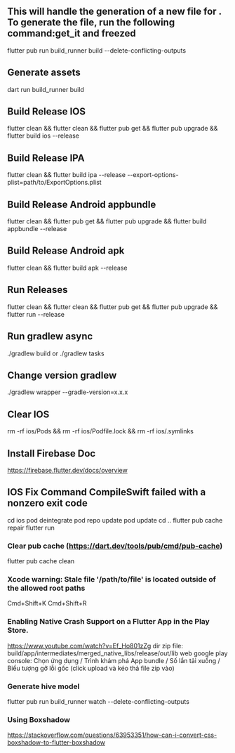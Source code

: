 ## This will handle the generation of a new file for . To generate the file, run the following command:get_it and freezed
flutter pub run build_runner build --delete-conflicting-outputs

## Generate assets
dart run build_runner build

## Build Release IOS
flutter clean && flutter clean && flutter pub get && flutter pub upgrade && flutter build ios --release

## Build Release IPA
flutter clean && flutter build ipa --release --export-options-plist=path/to/ExportOptions.plist

## Build Release Android appbundle
flutter clean && flutter pub get && flutter pub upgrade && flutter build appbundle --release

## Build Release Android apk
flutter clean && flutter build apk --release

## Run Releases
flutter clean && flutter clean && flutter pub get && flutter pub upgrade && flutter run --release

## Run gradlew async
./gradlew build or ./gradlew tasks

## Change version gradlew
./gradlew wrapper --gradle-version=x.x.x

## Clear IOS
rm -rf ios/Pods && rm -rf ios/Podfile.lock && rm -rf ios/.symlinks

## Install Firebase Doc
https://firebase.flutter.dev/docs/overview

## IOS Fix Command CompileSwift failed with a nonzero exit code
cd ios
pod deintegrate
pod repo update
pod update
cd ..
flutter pub cache repair
flutter run

### Clear pub cache (https://dart.dev/tools/pub/cmd/pub-cache)
flutter pub cache clean

### Xcode warning: Stale file '/path/to/file' is located outside of the allowed root paths
Cmd+Shift+K
Cmd+Shift+R

### Enabling Native Crash Support on a Flutter App in the Play Store.
https://www.youtube.com/watch?v=Ef_Ho801zZg
dir zip file: build/app/intermediates/merged_native_libs/release/out/lib
web google play console: Chọn ứng dụng / Trình khám phá App bundle / Số lần tải xuống / Biểu tượng gỡ lỗi gốc (click upload và kéo thả file zip vào)

### Generate hive model
flutter pub run build_runner watch --delete-conflicting-outputs

### Using Boxshadow
https://stackoverflow.com/questions/63953351/how-can-i-convert-css-boxshadow-to-flutter-boxshadow
